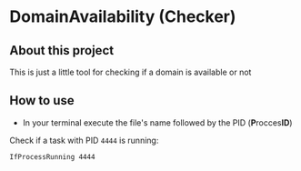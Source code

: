 # DomainAvailability (Checker)

## About this project
This is just a little tool for checking if a domain is available or not

## How to use
- In your terminal execute the file's name followed by the PID (**P**rocces**ID**)

Check if a task with PID `4444` is running:
```dos
IfProcessRunning 4444
```